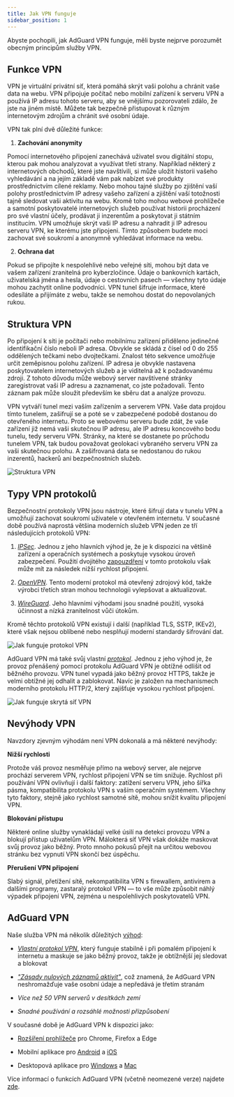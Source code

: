```yaml
---
title: Jak VPN funguje
sidebar_position: 1
---
```


Abyste pochopili, jak AdGuard VPN funguje, měli byste nejprve porozumět obecným principům služby VPN.

## Funkce VPN

VPN je virtuální privátní síť, která pomáhá skrýt vaši polohu a chránit vaše data na webu. VPN připojuje počítač nebo mobilní zařízení k serveru VPN a používá IP adresu tohoto serveru, aby se vnějšímu pozorovateli zdálo, že jste na jiném místě. Můžete tak bezpečně přistupovat k různým internetovým zdrojům a chránit své osobní údaje.

VPN tak plní dvě důležité funkce:

1. **Zachování anonymity**

Pomocí internetového připojení zanechává uživatel svou digitální stopu, kterou pak mohou analyzovat a využívat třetí strany. Například některý z internetových obchodů, které jste navštívili, si může uložit historii vašeho vyhledávání a na jejím základě vám pak nabízet své produkty prostřednictvím cílené reklamy. Nebo mohou tajné služby po zjištění vaší polohy prostřednictvím IP adresy vašeho zařízení a zjištění vaší totožnosti tajně sledovat vaši aktivitu na webu. Kromě toho mohou webové prohlížeče a samotní poskytovatelé internetových služeb používat historii procházení pro své vlastní účely, prodávat ji inzerentům a poskytovat ji státním institucím. VPN umožňuje skrýt vaši IP adresu a nahradit ji IP adresou serveru VPN, ke kterému jste připojeni. Tímto způsobem budete moci zachovat své soukromí a anonymně vyhledávat informace na webu.

2. **Ochrana dat**

Pokud se připojíte k nespolehlivé nebo veřejné síti, mohou být data ve vašem zařízení zranitelná pro kyberzločince. Údaje o bankovních kartách, uživatelská jména a hesla, údaje o cestovních pasech — všechny tyto údaje mohou zachytit online podvodníci. VPN tunel šifruje informace, které odesíláte a přijímáte z webu, takže se nemohou dostat do nepovolaných rukou.

## Struktura VPN

Po připojení k síti je počítači nebo mobilnímu zařízení přiděleno jedinečné identifikační číslo neboli IP adresa. Obvykle se skládá z čísel od 0 do 255 oddělených tečkami nebo dvojtečkami. Znalost této sekvence umožňuje určit zeměpisnou polohu zařízení. IP adresa je obvykle nastavena poskytovatelem internetových služeb a je viditelná až k požadovanému zdroji. Z tohoto důvodu může webový server navštívené stránky zaregistrovat vaši IP adresu a zaznamenat, co jste požadovali. Tento záznam pak může sloužit především ke sběru dat a analýze provozu.

VPN vytváří tunel mezi vaším zařízením a serverem VPN. Vaše data projdou tímto tunelem, zašifrují se a poté se v zabezpečené podobě dostanou do otevřeného internetu. Proto se webovému serveru bude zdát, že vaše zařízení již nemá vaši skutečnou IP adresu, ale IP adresu koncového bodu tunelu, tedy serveru VPN. Stránky, na které se dostanete po průchodu tunelem VPN, tak budou považovat geolokaci vybraného serveru VPN za vaši skutečnou polohu. A zašifrovaná data se nedostanou do rukou inzerentů, hackerů ani bezpečnostních služeb.

![Struktura VPN](https://cdn.adguard.com/public/Adguard/Website/Images/seo/en/how_vpn_3.jpg)

## Typy VPN protokolů

Bezpečnostní protokoly VPN jsou nástroje, které šifrují data v tunelu VPN a umožňují zachovat soukromí uživatele v otevřeném internetu. V současné době používá naprostá většina moderních služeb VPN jeden ze tří následujících protokolů VPN:

1. [*IPSec*](https://en.wikipedia.org/wiki/IPsec). Jednou z jeho hlavních výhod je, že je k dispozici na většině zařízení a operačních systémech a poskytuje vysokou úroveň zabezpečení. Použití dvojitého [zapouzdření](https://en.wikipedia.org/wiki/Encapsulation_(networking)) v tomto protokolu však může mít za následek nižší rychlost připojení.

2. [*OpenVPN*](https://en.wikipedia.org/wiki/OpenVPN). Tento moderní protokol má otevřený zdrojový kód, takže výrobci třetích stran mohou technologii vylepšovat a aktualizovat.

3. [*WireGuard*](https://en.wikipedia.org/wiki/WireGuard). Jeho hlavními výhodami jsou snadné použití, vysoká účinnost a nízká zranitelnost vůči útokům.

Kromě těchto protokolů VPN existují i další (například TLS, SSTP, IKEv2), které však nejsou oblíbené nebo nesplňují moderní standardy šifrování dat.

![Jak funguje protokol VPN](https://cdn.adguard.com/public/Adguard/Blog/vpn/protocol/4.svg)

AdGuard VPN má také svůj vlastní [*protokol*](adguard-vpn-protocol.mdx). Jednou z jeho výhod je, že provoz přenášený pomocí protokolu AdGuard VPN je obtížné odlišit od běžného provozu. VPN tunel vypadá jako běžný provoz HTTPS, takže je velmi obtížné jej odhalit a zablokovat. Navíc je založen na mechanismech moderního protokolu HTTP/2, který zajišťuje vysokou rychlost připojení.

![Jak funguje skrytá síť VPN](https://cdn.adguard.com/public/Adguard/Blog/vpn/protocol/5.svg)

## Nevýhody VPN

Navzdory zjevným výhodám není VPN dokonalá a má některé nevýhody:

**Nižší rychlosti**

Protože váš provoz nesměřuje přímo na webový server, ale nejprve prochází serverem VPN, rychlost připojení VPN se tím snižuje. Rychlost při používání VPN ovlivňují i další faktory: zatížení serveru VPN, jeho šířka pásma, kompatibilita protokolu VPN s vaším operačním systémem. Všechny tyto faktory, stejně jako rychlost samotné sítě, mohou snížit kvalitu připojení VPN.

**Blokování přístupu**

Některé online služby vynakládají velké úsilí na detekci provozu VPN a blokují přístup uživatelům VPN. Málokterá síť VPN však dokáže maskovat svůj provoz jako běžný. Proto mnoho pokusů přejít na určitou webovou stránku bez vypnutí VPN skončí bez úspěchu.

**Přerušení VPN připojení**

Slabý signál, přetížení sítě, nekompatibilita VPN s firewallem, antivirem a dalšími programy, zastaralý protokol VPN — to vše může způsobit náhlý výpadek připojení VPN, zejména u nespolehlivých poskytovatelů VPN.

## AdGuard VPN

Naše služba VPN má několik důležitých [výhod](why-adguard-vpn.md):

* [*Vlastní protokol VPN*](adguard-vpn-protocol.mdx), který funguje stabilně i při pomalém připojení k internetu a maskuje se jako běžný provoz, takže je obtížnější jej sledovat a blokovat

* [*"Zásady nulových záznamů aktivit"*](https://adguard-vpn.com/en/privacy.html), což znamená, že AdGuard VPN neshromažďuje vaše osobní údaje a nepředává je třetím stranám

* *Více než 50 VPN serverů v desítkách zemí*

* *Snadné používání a rozsáhlé možnosti přizpůsobení*

V současné době je AdGuard VPN k dispozici jako:

* [Rozšíření prohlížeče](../adguard-vpn-browser-extension/overview.md) pro Chrome, Firefox a Edge

* Mobilní aplikace pro [Android](../adguard-vpn-for-android/overview.md) a [iOS](../adguard-vpn-for-ios/overview.md)

* Desktopová aplikace pro [Windows](../adguard-vpn-for-windows/overview.md) a [Mac](../adguard-vpn-for-mac/overview.md)

Více informací o funkcích AdGuard VPN (včetně neomezené verze) najdete [zde](https://adguard-vpn.com/en/welcome.html).
